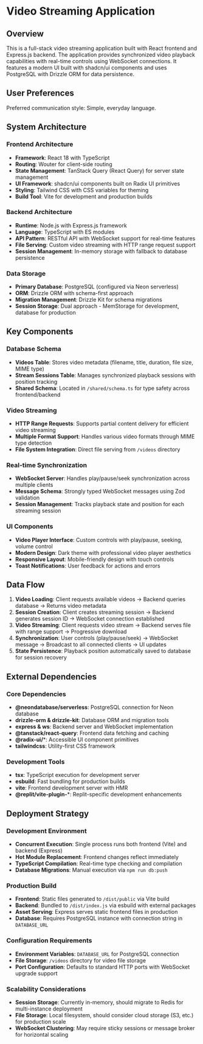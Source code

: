 # Video Streaming Application

## Overview

This is a full-stack video streaming application built with React frontend and Express.js backend. The application provides synchronized video playback capabilities with real-time controls using WebSocket connections. It features a modern UI built with shadcn/ui components and uses PostgreSQL with Drizzle ORM for data persistence.

## User Preferences

Preferred communication style: Simple, everyday language.

## System Architecture

### Frontend Architecture
- **Framework**: React 18 with TypeScript
- **Routing**: Wouter for client-side routing
- **State Management**: TanStack Query (React Query) for server state management
- **UI Framework**: shadcn/ui components built on Radix UI primitives
- **Styling**: Tailwind CSS with CSS variables for theming
- **Build Tool**: Vite for development and production builds

### Backend Architecture
- **Runtime**: Node.js with Express.js framework
- **Language**: TypeScript with ES modules
- **API Pattern**: RESTful API with WebSocket support for real-time features
- **File Serving**: Custom video streaming with HTTP range request support
- **Session Management**: In-memory storage with fallback to database persistence

### Data Storage
- **Primary Database**: PostgreSQL (configured via Neon serverless)
- **ORM**: Drizzle ORM with schema-first approach
- **Migration Management**: Drizzle Kit for schema migrations
- **Session Storage**: Dual approach - MemStorage for development, database for production

## Key Components

### Database Schema
- **Videos Table**: Stores video metadata (filename, title, duration, file size, MIME type)
- **Stream Sessions Table**: Manages synchronized playback sessions with position tracking
- **Shared Schema**: Located in `/shared/schema.ts` for type safety across frontend/backend

### Video Streaming
- **HTTP Range Requests**: Supports partial content delivery for efficient video streaming
- **Multiple Format Support**: Handles various video formats through MIME type detection
- **File System Integration**: Direct file serving from `/videos` directory

### Real-time Synchronization
- **WebSocket Server**: Handles play/pause/seek synchronization across multiple clients
- **Message Schema**: Strongly typed WebSocket messages using Zod validation
- **Session Management**: Tracks playback state and position for each streaming session

### UI Components
- **Video Player Interface**: Custom controls with play/pause, seeking, volume control
- **Modern Design**: Dark theme with professional video player aesthetics
- **Responsive Layout**: Mobile-friendly design with touch controls
- **Toast Notifications**: User feedback for actions and errors

## Data Flow

1. **Video Loading**: Client requests available videos → Backend queries database → Returns video metadata
2. **Session Creation**: Client creates streaming session → Backend generates session ID → WebSocket connection established
3. **Video Streaming**: Client requests video stream → Backend serves file with range support → Progressive download
4. **Synchronization**: User controls (play/pause/seek) → WebSocket message → Broadcast to all connected clients → UI updates
5. **State Persistence**: Playback position automatically saved to database for session recovery

## External Dependencies

### Core Dependencies
- **@neondatabase/serverless**: PostgreSQL connection for Neon database
- **drizzle-orm & drizzle-kit**: Database ORM and migration tools
- **express & ws**: Backend server and WebSocket implementation
- **@tanstack/react-query**: Frontend data fetching and caching
- **@radix-ui/***: Accessible UI component primitives
- **tailwindcss**: Utility-first CSS framework

### Development Tools
- **tsx**: TypeScript execution for development server
- **esbuild**: Fast bundling for production builds
- **vite**: Frontend development server with HMR
- **@replit/vite-plugin-***: Replit-specific development enhancements

## Deployment Strategy

### Development Environment
- **Concurrent Execution**: Single process runs both frontend (Vite) and backend (Express)
- **Hot Module Replacement**: Frontend changes reflect immediately
- **TypeScript Compilation**: Real-time type checking and compilation
- **Database Migrations**: Manual execution via `npm run db:push`

### Production Build
- **Frontend**: Static files generated to `/dist/public` via Vite build
- **Backend**: Bundled to `/dist/index.js` via esbuild with external packages
- **Asset Serving**: Express serves static frontend files in production
- **Database**: Requires PostgreSQL instance with connection string in `DATABASE_URL`

### Configuration Requirements
- **Environment Variables**: `DATABASE_URL` for PostgreSQL connection
- **File Storage**: `/videos` directory for video file storage
- **Port Configuration**: Defaults to standard HTTP ports with WebSocket upgrade support

### Scalability Considerations
- **Session Storage**: Currently in-memory, should migrate to Redis for multi-instance deployment
- **File Storage**: Local filesystem, should consider cloud storage (S3, etc.) for production scale
- **WebSocket Clustering**: May require sticky sessions or message broker for horizontal scaling